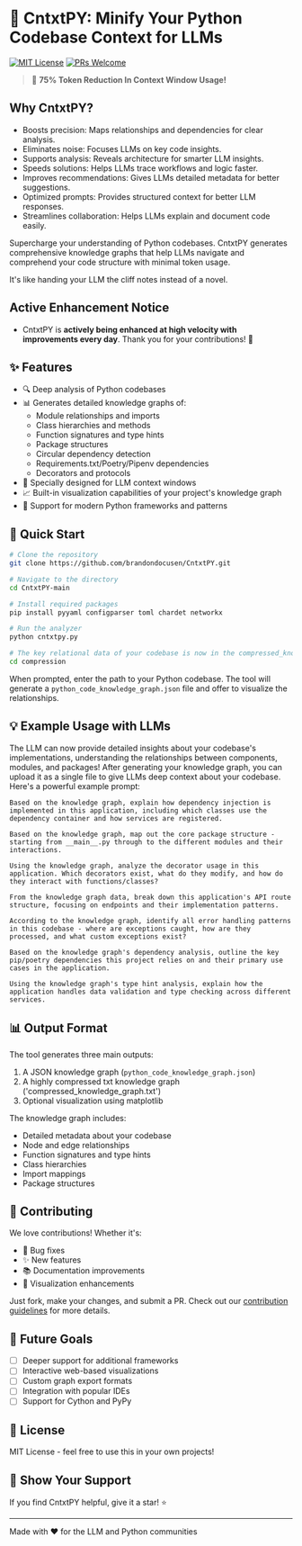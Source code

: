 # 🐍 CntxtPY: Minify Your Python Codebase Context for LLMs

[![MIT License](https://img.shields.io/badge/License-MIT-green.svg)](https://choosealicense.com/licenses/mit/)
[![PRs Welcome](https://img.shields.io/badge/PRs-welcome-brightgreen.svg?style=flat-square)](http://makeapullrequest.com)

> 🤯 **75% Token Reduction In Context Window Usage!**

## Why CntxtPY?

-  Boosts precision: Maps relationships and dependencies for clear analysis.
-  Eliminates noise: Focuses LLMs on key code insights.
-  Supports analysis: Reveals architecture for smarter LLM insights.
-  Speeds solutions: Helps LLMs trace workflows and logic faster.
-  Improves recommendations: Gives LLMs detailed metadata for better suggestions.
-  Optimized prompts: Provides structured context for better LLM responses.
-  Streamlines collaboration: Helps LLMs explain and document code easily.

Supercharge your understanding of Python codebases. CntxtPY generates comprehensive knowledge graphs that help LLMs navigate and comprehend your code structure with minimal token usage.

It's like handing your LLM the cliff notes instead of a novel.

## **Active Enhancement Notice**

- CntxtPY is **actively being enhanced at high velocity with improvements every day**. Thank you for your contributions! 🙌

## ✨ Features

- 🔍 Deep analysis of Python codebases
- 📊 Generates detailed knowledge graphs of:
  - Module relationships and imports
  - Class hierarchies and methods
  - Function signatures and type hints
  - Package structures
  - Circular dependency detection
  - Requirements.txt/Poetry/Pipenv dependencies
  - Decorators and protocols
- 🎯 Specially designed for LLM context windows
- 📈 Built-in visualization capabilities of your project's knowledge graph
- 🚀 Support for modern Python frameworks and patterns

## 🚀 Quick Start

```bash
# Clone the repository
git clone https://github.com/brandondocusen/CntxtPY.git

# Navigate to the directory
cd CntxtPY-main

# Install required packages
pip install pyyaml configparser toml chardet networkx

# Run the analyzer
python cntxtpy.py

# The key relational data of your codebase is now in the compressed_knowledge_graph.txt file. Go ahead a feed it to an LLM!
cd compression
```

When prompted, enter the path to your Python codebase. The tool will generate a `python_code_knowledge_graph.json` file and offer to visualize the relationships.

## 💡 Example Usage with LLMs

The LLM can now provide detailed insights about your codebase's implementations, understanding the relationships between components, modules, and packages! After generating your knowledge graph, you can upload it as a single file to give LLMs deep context about your codebase. Here's a powerful example prompt:

```Prompt Example
Based on the knowledge graph, explain how dependency injection is implemented in this application, including which classes use the dependency container and how services are registered.
```

```Prompt Example
Based on the knowledge graph, map out the core package structure - starting from __main__.py through to the different modules and their interactions.
```

```Prompt Example
Using the knowledge graph, analyze the decorator usage in this application. Which decorators exist, what do they modify, and how do they interact with functions/classes?
```

```Prompt Example
From the knowledge graph data, break down this application's API route structure, focusing on endpoints and their implementation patterns.
```

```Prompt Example
According to the knowledge graph, identify all error handling patterns in this codebase - where are exceptions caught, how are they processed, and what custom exceptions exist?
```

```Prompt Example
Based on the knowledge graph's dependency analysis, outline the key pip/poetry dependencies this project relies on and their primary use cases in the application.
```

```Prompt Example
Using the knowledge graph's type hint analysis, explain how the application handles data validation and type checking across different services.
```

## 📊 Output Format

The tool generates three main outputs:
1. A JSON knowledge graph (`python_code_knowledge_graph.json`)
2. A highly compressed txt knowledge graph ('compressed_knowledge_graph.txt')
3. Optional visualization using matplotlib

The knowledge graph includes:
- Detailed metadata about your codebase
- Node and edge relationships
- Function signatures and type hints
- Class hierarchies
- Import mappings
- Package structures

## 🤝 Contributing

We love contributions! Whether it's:
- 🐛 Bug fixes
- ✨ New features
- 📚 Documentation improvements
- 🎨 Visualization enhancements

Just fork, make your changes, and submit a PR. Check out our [contribution guidelines](CONTRIBUTING.md) for more details.

## 🎯 Future Goals

- [ ] Deeper support for additional frameworks
- [ ] Interactive web-based visualizations
- [ ] Custom graph export formats
- [ ] Integration with popular IDEs
- [ ] Support for Cython and PyPy

## 📝 License

MIT License - feel free to use this in your own projects!

## 🌟 Show Your Support

If you find CntxtPY helpful, give it a star! ⭐️ 

---

Made with ❤️ for the LLM and Python communities
